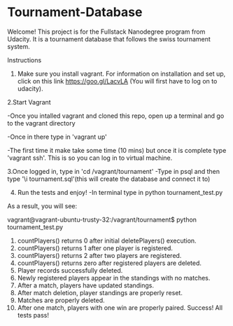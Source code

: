 # Tournament-Database

Welcome! This project is for the Fullstack Nanodegree program from Udacity. It is a tournament database that follows the swiss tournament system.

Instructions

1. Make sure you install vagrant. For information on installation and set up, click on this link https://goo.gl/LacvLA (You will first have to log on to udacity).

2.Start Vagrant

 -Once you intalled vagrant and cloned this repo, open up a terminal and go to the vagrant directory

 -Once in there type in 'vagrant up'

 -The first time it make take some time (10 mins) but once it is complete type 'vagrant ssh'. This is so you can log in to virtual machine.

 3.Once logged in, type in 'cd /vagrant/tournament'
 	-Type in psql and then type '\i tournament.sql'(this will create the database and connect it to)

 4. Run the tests and enjoy!
 	-In terminal type in python tournament_test.py

 As a result, you will see:

 vagrant@vagrant-ubuntu-trusty-32:/vagrant/tournament$ python tournament_test.py 
1. countPlayers() returns 0 after initial deletePlayers() execution.
2. countPlayers() returns 1 after one player is registered.
3. countPlayers() returns 2 after two players are registered.
4. countPlayers() returns zero after registered players are deleted.
5. Player records successfully deleted.
6. Newly registered players appear in the standings with no matches.
7. After a match, players have updated standings.
8. After match deletion, player standings are properly reset.
9. Matches are properly deleted.
10. After one match, players with one win are properly paired.
Success!  All tests pass!



